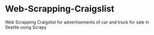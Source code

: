 # Web-Scrapping-Craigslist
Web Scrapping Craigslist for advertisements of car and truck for sale in Seattle using Scrapy
